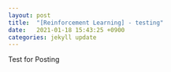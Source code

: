 ```yaml
---
layout: post
title:  "[Reinforcement Learning] - testing"
date:   2021-01-18 15:43:25 +0900
categories: jekyll update
---
```


Test for Posting
